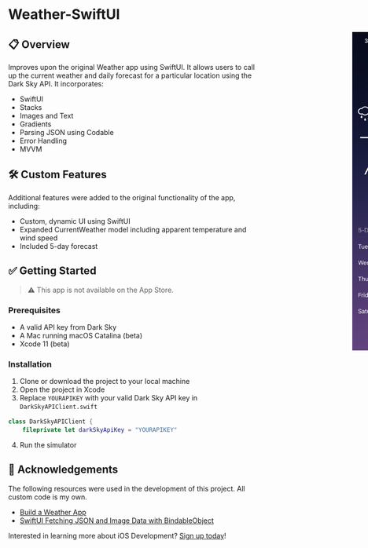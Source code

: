 # Weather-SwiftUI

<div style="width: 1000px; height 600px;"><img src="screenshot1.png" width="30%" height="30%" align="right"></div>


## :clipboard: Overview

Improves upon the original Weather app using SwiftUI. It allows users to call up the current weather and daily forecast for a particular location using the Dark Sky API. It incorporates:

- SwiftUI
- Stacks
- Images and Text
- Gradients
- Parsing JSON using Codable
- Error Handling
- MVVM

## :hammer_and_wrench: Custom Features

Additional features were added to the original functionality of the app, including:

- Custom, dynamic UI using SwiftUI
- Expanded CurrentWeather model including apparent temperature and wind speed
- Included 5-day forecast

## :white_check_mark: Getting Started

> :warning: This app is not available on the App Store.

### Prerequisites

- A valid API key from Dark Sky
- A Mac running macOS Catalina (beta)
- Xcode 11 (beta)

### Installation

1. Clone or download the project to your local machine
2. Open the project in Xcode
3. Replace `YOURAPIKEY` with your valid Dark Sky API key in `DarkSkyAPIClient.swift`

```swift
class DarkSkyAPIClient {
    fileprivate let darkSkyApiKey = "YOURAPIKEY"
```

4. Run the simulator

## :clap: Acknowledgements

The following resources were used in the development of this project. All custom code is my own.

- [Build a Weather App](https://teamtreehouse.com/library/build-a-weather-app-5)
- [SwiftUI Fetching JSON and Image Data with BindableObject](https://www.youtube.com/watch?v=xT4wGOc2jd4)

Interested in learning more about iOS Development? [Sign up today](http://referrals.trhou.se/bobbyconti1)!
